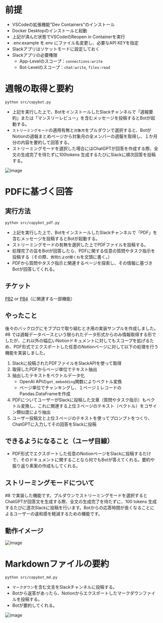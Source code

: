 # 前提
* VSCodeの拡張機能"Dev Containers"のインストール
* Docker Desktopのインストールと起動
* 上記が済んだ状態でVSCodeのReopen in Containerを実行
* .env.example を.env にファイル名変更し、必要なAPI KEYを指定
* Slackアプリはソケットモードに設定しておく
* Slackアプリの必要権限
  * App-Levelのスコープ：`connections:write`
  * Bot-Levelのスコープ：`chat:write`, `files:read`

# 週報の取得と要約

```
python src/copybot.py
```
* 上記を実行した上で、BotをインストールしたSlackチャンネルで「週報要約」または「マンスリーレビュー」を含むメッセージを投稿するとBotが起動する。
* `ストリーミングモード`の適用有無と`対象月`をプルダウンで選択すると、BotがNotionの週報まとめページから対象月の全メンバーの週報を取得し、１か月分の内容を要約して回答する。
* ストリーミングモードを選択した場合にはChatGPTが回答を作成する際、全文の生成完了を待たずに100tokens 生成するたびにSlackに順次回答を投稿する。

![image](https://github.com/otterer/PBL/assets/82159549/47590a08-fa50-4b41-8918-4e003390cb5a)


# PDFに基づく回答
## 実行方法
```
python src/copybot_pdf.py
```
* 上記を実行した上で、BotをインストールしたSlackチャンネルで「PDF」を含むメッセージを投稿するとBotが起動する。
* ストリーミングモードの有無を選択した上でPDFファイルを投稿する。
* 処理完了の旨をBotが回答したら、PDFに関する任意の質問やタスク指示を投稿する（その際、`質問だよ`or`聞くね`を文頭に書く。）
* PDFから質問やタスク指示と関連するページを探索し、その情報に基づきBotが回答してくれる。

## チケット
[PB2](https://www.notion.so/PBL-2023-5-Bot-Notion-2023-5-b10b1ab8a284449f890b719231737e4f?pvs=4) or [PB4](https://www.notion.so/AIIT-Q-Q-Q-bot-0e69ebd6f0b540fe9563dc3f32d352ee?pvs=4)（に関連する一部機能）

## やったこと
後々のバックログにモブプロで取り組むとき用の実装サンプルを作成しました。
#8 では週報データベースという限られたデータ形式からのみ情報取得する形でしたが、これ以外の幅広いNotionドキュメントに対してもスコープを拡げるため、PDF形式でエクスポートした任意のNotionページに対して以下の処理を行う機能を実装しました。

1. Slackに投稿されたPDFファイルをSlackAPIを使って取得
2. 取得したPDFからページ単位でテキスト抽出
3. 抽出したテキストをベクトルデータ化
    - OpenAI APIの`get_embedding`関数によりベクトル変換
    - ページ単位でチャンキングし、１ページ１レコードのPandas.DataFrameを作成
4. PDFについてユーザーがSlackに投稿した文章（質問やタスク指示）もベクトル変換し、これに関連する上位３ページのテキスト（ベクトル）をコサイン類似度により抽出
5. ユーザー投稿文と上位３ページのテキストを使ってプロンプトをつくり、ChatGPTに入力してその回答をSlackに投稿

## できるようになること（ユーザ目線）
* PDF形式でエクスポートした任意のNotionページをSlackに投稿するだけで、そのドキュメントに関することなら何でもBotが答えてくれる。要約や振り返り素案の作成もしてくれる。

## ストリーミングモードについて
#8 で実装した機能です。プルダウンでストリーミングモードを選択するとChatGPTが回答文を生成する際、全文の生成完了を待たずに、100 tokens 生成するたびに逐次Slackに投稿を行います。Botからの応答時間が長くなることによるユーザーの違和感を軽減するための機能です。

## 動作イメージ
![image](https://github.com/yellow-seed/slack_bolt_sample/assets/82159549/934034a4-8df8-46b1-b42d-c446668ffc83)


# Markdownファイルの要約
```
python src/copybot_md.py
```
* `マークダウン`を含む文言をSlackチャンネルに投稿する。
* Botから返答があったら、Notionからエクスポートしたマークダウンファイルを投稿する。
* Botが要約してくれる。

![image](https://github.com/yellow-seed/slack_bolt_sample/assets/82159549/aed3c88c-bd96-4df9-b3df-a8e295486c54)
